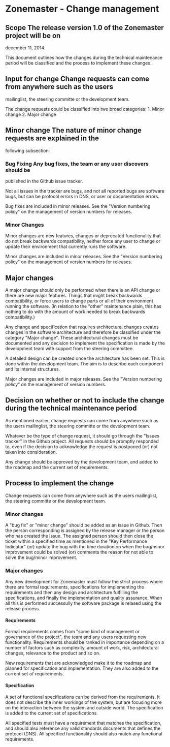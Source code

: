 # Zonemaster - Change management

## Scope The release version 1.0 of the Zonemaster project will be on
december 11, 2014. 

This document outlines how the changes during the technical maintenance
period will be classified and the process to implement these changes.

## Input for change Change requests can come from anywhere such as the users
mailinglist, the steering committe or the development team. 

The change requests could be classified into two broad categories: 1. Minor
change 2. Major change

## Minor change The nature of minor change requests are explained in the
following subsection: 

###  Bug Fixing Any bug fixes, the team or any user discovers should be
published in the Github issue tracker.

Not all issues in the tracker are bugs, and not all reported bugs are
software bugs, but can be protocol errors in DNS, or user or documentation
errors.

Bug fixes are included in minor releases. See the "Version numbering policy"
on the management of version numbers for releases.

### Minor Changes
Minor changes are new features, changes or deprecated functionality that do
not break backwards compatibility, neither force any user to change or
update their environment that currently runs the software. 

Minor changes are included in minor releases. See the "Version numbering
policy" on the management of version numbers for releases.

## Major changes 
A major change should only be performed when there is an API change or there
are new major features. Things that might break backwards compatibility, or
force users to change parts or all of their environment running the
software. (In relation to the "other" maintenance plain, this has nothing to
do with the amount of work needed to break backwards compatibility.)

Any change and specification that requires architectural changes creates
changes in the software architecture and therefore be classified under the
category "Major change". These architectural changes must be documented and
any decision to implement the specification is made by the development team
with support from the steering committee.

A detailed design can be created once the architecture has been set. This is
done within the development team. The aim is to describe each component and
its internal structures.

Major changes are included in major releases. See the "Version numbering
policy" on the management of version numbers.

## Decision on whether  or not to include the change during the technical maintenance period

As mentioned earlier, change requests can come from anywhere such as the
users mailinglist, the steering committe or the development team.

Whatever be the type of change request, it should go through the "Issues
tracker" in the Github project. All requests should be promptly responded
to, even if the decision to acknowledge the request is postponed (or) not
taken into consideration.

Any change should be  approved by the development team, and added to the
roadmap and the current set of requirements.


## Process to implement the change
Change requests can come from anywhere such as the users mailinglist, the
steering committe or the development team. 

### Minor changes
A "bug  fix" or "minor change" should be added as an issue in Github. Then
the person corresponding is assigned by the release manager or the person
who has created the issue. The assigned person should then close the  ticket
within a specified time as mentioned in the "Key Performance Indicator" (or)
update the bug with the time duration on when the bug/minor improvement
could be solved (or) comments the reason for not able to solve the bug/minor
improvement.

### Major changes
Any new development for Zonemaster must follow the strict process where
there are formal requirements, specifications for implementing the
requirements and then any design and architecture fulfilling the
specifications, and finally the implementation and quality assurance. When
all this is performed successully the software package is relased using the
release process.

#### Requirements
Formal requirements comes from "some kind of management or governance of the
project", the team and any users requesting new functionality. Requirements
should be ranked in importance depending on a number of factors such as
complexity, amount of work, risk, architectural changes, relevance to the
product and so on.

New requirements that are acknowledged make it to the roadmap and planned
for specification and implementation. They are also added to the current set
of requirements.

#### Specification 
A set of functional specifications can be derived from the requirements. It
does not describe the inner workings of the system, but are focusing more on
the interaction between the system and outside world. The specification is
added to the current set of specifications.

All specified tests must have a requirement that matches the specification,
and should also reference any valid standards documents that defines the
protocol (DNS). All specified functionality should also match any functional
requirements.


